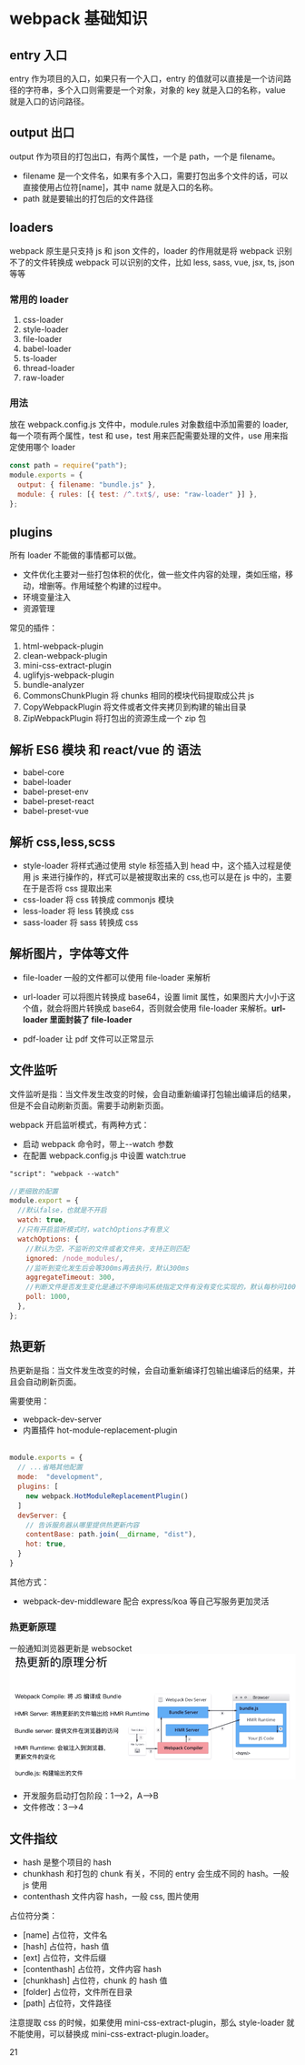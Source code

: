 # webpack 基础知识

## entry 入口

entry 作为项目的入口，如果只有一个入口，entry 的值就可以直接是一个访问路径的字符串，多个入口则需要是一个对象，对象的 key 就是入口的名称，value 就是入口的访问路径。

## output 出口

output 作为项目的打包出口，有两个属性，一个是 path，一个是 filename。

- filename 是一个文件名，如果有多个入口，需要打包出多个文件的话，可以直接使用占位符[name]，其中 name 就是入口的名称。
- path 就是要输出的打包后的文件路径

## loaders

webpack 原生是只支持 js 和 json 文件的，loader 的作用就是将 webpack 识别不了的文件转换成 webpack 可以识别的文件，比如 less, sass, vue, jsx, ts, json 等等

### 常用的 loader

1. css-loader
2. style-loader
3. file-loader
4. babel-loader
5. ts-loader
6. thread-loader
7. raw-loader

### 用法

放在 webpack.config.js 文件中，module.rules 对象数组中添加需要的 loader,每一个项有两个属性，test 和 use，test 用来匹配需要处理的文件，use 用来指定使用哪个 loader

```js
const path = require("path");
module.exports = {
  output: { filename: "bundle.js" },
  module: { rules: [{ test: /^.txt$/, use: "raw-loader" }] },
};
```

## plugins

所有 loader 不能做的事情都可以做。

- 文件优化主要对一些打包体积的优化，做一些文件内容的处理，类如压缩，移动，增删等。作用域整个构建的过程中。
- 环境变量注入
- 资源管理

常见的插件：

1. html-webpack-plugin
2. clean-webpack-plugin
3. mini-css-extract-plugin
4. uglifyjs-webpack-plugin
5. bundle-analyzer
6. CommonsChunkPlugin 将 chunks 相同的模块代码提取成公共 js
7. CopyWebpackPlugin 将文件或者文件夹拷贝到构建的输出目录
8. ZipWebpackPlugin 将打包出的资源生成一个 zip 包

## 解析 ES6 模块 和 react/vue 的 语法

- babel-core
- babel-loader
- babel-preset-env
- babel-preset-react
- babel-preset-vue

## 解析 css,less,scss

- style-loader 将样式通过使用 style 标签插入到 head 中，这个插入过程是使用 js 来进行操作的，样式可以是被提取出来的 css,也可以是在 js 中的，主要在于是否将 css 提取出来
- css-loader 将 css 转换成 commonjs 模块
- less-loader 将 less 转换成 css
- sass-loader 将 sass 转换成 css

## 解析图片，字体等文件

- file-loader 一般的文件都可以使用 file-loader 来解析
- url-loader 可以将图片转换成 base64，设置 limit 属性，如果图片大小小于这个值，就会将图片转换成 base64，否则就会使用 file-loader 来解析。**url-loader 里面封装了 file-loader**

- pdf-loader 让 pdf 文件可以正常显示

## 文件监听

文件监听是指：当文件发生改变的时候，会自动重新编译打包输出编译后的结果，但是不会自动刷新页面。需要手动刷新页面。

webpack 开启监听模式，有两种方式：

- 启动 webpack 命令时，带上--watch 参数
- 在配置 webpack.config.js 中设置 watch:true

```txt
"script": "webpack --watch"
```

```js
//更细致的配置
module.export = {
  //默认false，也就是不开启
  watch: true,
  //只有开启监听模式时，watchOptions才有意义
  watchOptions: {
    //默认为空，不监听的文件或者文件夹，支持正则匹配
    ignored: /node_modules/,
    //监听到变化发生后会等300ms再去执行，默认300ms
    aggregateTimeout: 300,
    //判断文件是否发生变化是通过不停询问系统指定文件有没有变化实现的，默认每秒问1000次
    poll: 1000,
  },
};
```

## 热更新

热更新是指：当文件发生改变的时候，会自动重新编译打包输出编译后的结果，并且会自动刷新页面。

需要使用：

- webpack-dev-server
- 内置插件 hot-module-replacement-plugin

```js

module.exports = {
  // ...省略其他配置
  mode:  "development",
  plugins: [
    new webpack.HotModuleReplacementPlugin()
  ]
  devServer: {
    // 告诉服务器从哪里提供热更新内容
    contentBase: path.join(__dirname, "dist"),
    hot: true,
  }
}
```

其他方式：

- webpack-dev-middleware 配合 express/koa 等自己写服务更加灵活

### 热更新原理

一般通知浏览器更新是 websocket
![热更新](imgs/hotReplacement.png)

- 开发服务启动打包阶段：1-->2，A-->B
- 文件修改：3-->4

## 文件指纹

- hash 是整个项目的 hash
- chunkhash 和打包的 chunk 有关，不同的 entry 会生成不同的 hash。一般 js 使用
- contenthash 文件内容 hash，一般 css, 图片使用

占位符分类：

- [name] 占位符，文件名
- [hash] 占位符，hash 值
- [ext] 占位符，文件后缀
- [contenthash] 占位符，文件内容 hash
- [chunkhash] 占位符，chunk 的 hash 值
- [folder] 占位符，文件所在目录
- [path] 占位符，文件路径

注意提取 css 的时候，如果使用 mini-css-extract-plugin，那么 style-loader 就不能使用，可以替换成 mini-css-extract-plugin.loader。

21
